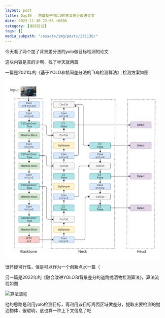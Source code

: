 ```yaml
---
layout: post
title: Day10 - 两篇基于YOLO的背景差分改进论文
date: 2023-11-30 22:56 +0800
category: [读研日记]
tags: []
media_subpath: "/assets/img/posts/231130/"
---
```


今天看了两个加了背景差分法的yolo做目标检测的论文

这块内容是真的少啊，找了半天就两篇

一篇是2021年的《基于YOLO和帧间差分法的飞鸟检测算法》,检测方案如图

![实验方案](image.png)

很怀疑可行性，但是可以作为一个创新点水一篇（

另一篇是2022年的《融合改进YOLO和背景差分的道路抛洒物检测算法》，算法流程如图

![算法流程](image1.png)

他的思路是利用yolo检测目标，再利用该目标周围区域做差分，提取出要检测的抛洒物体，很聪明，这也算一种上下文信息了吧
